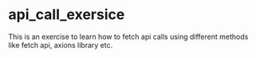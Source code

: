 # api_call_exersice
This is an exercise to learn how to fetch api calls using different methods like fetch api, axions library etc.
